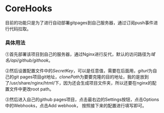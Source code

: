 # CoreHooks  

目前的功能只是为了进行自动部署gitpages到自己服务器，通过订阅push事件进行代码拉取。

### 具体用法  

⓵首先部署该项目到自己的服务器，通过Nginx进行反代，默认的访问路径为*域名/api/github/githook*。  

⓶然后设置配置文件中的*SecretKey*，可以是任意值，需要在后面用，*giturl*为自己的git pages项目git地址，*clonePath*为要要克隆的目的地址，我的是放到了/usr/share/nginx/html/下，因为还会生成项目文件夹，所以还要在nginx的配置文件中更改root path。  

⓷然后进入自己的github pages项目，点击最右边的Settings按钮，点击Options中的Webhooks，点击Add webhook，
按照接下来的配置进行填写即可。